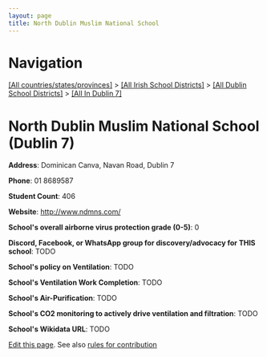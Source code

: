 ```yaml
---
layout: page
title: North Dublin Muslim National School
---
```

# Navigation

[[All countries/states/provinces]](../../../..) > [[All Irish School Districts]](../../..) > [[All Dublin School Districts]](../..) > [[All In Dublin 7]](..)

# North Dublin Muslim National School (Dublin 7)

**Address**: Dominican Canva, Navan Road, Dublin 7

**Phone**: 01 8689587

**Student Count**: 406

**Website**: <http://www.ndmns.com/>

**School's overall airborne virus protection grade (0-5)**: 0

**Discord, Facebook, or WhatsApp group for discovery/advocacy for THIS school**: TODO

**School's policy on Ventilation**: TODO

**School's Ventilation Work Completion**: TODO

**School's Air-Purification**: TODO

**School's CO2 monitoring to actively drive ventilation and filtration**: TODO

**School's Wikidata URL**: TODO


[Edit this page](https://github.com/ventilate-schools/Ireland/edit/main/./Dublin_7/North_Dublin_Muslim_National_School.md). See also [rules for contribution](../../../contribution-rules/)